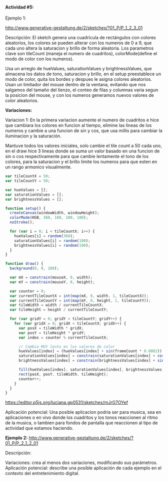 #### Actividad #5:

Ejemplo 1: 

http://www.generative-gestaltung.de/2/sketches/?01_P/P_1_2_3_01

Descripción: El sketch genera una cuadrícula de rectángulos con colores aleatorios, los colores se pueden alterar con los numeros de 0 a 9, que cada uno altera la saturacion y brillo de forma aleatoria. Los parametros clave son tileCount (maneja el numero de cuadritos), colorMode(define el modo de color con los numeros).

Usa un arreglo de hueValues, saturationValues y brightnessValues, que almacena los datos de tono, saturacion y brillo, en el setup preestablece un modo de color, quita los bordes y despues le asigna colores aleatorios.
Usan un limitador del mouse dentro de la ventana, evitando que nos salgamos del tamaño del lienzo, el conteo de filas y columnas varia segun la posicion del mouse, y con los numeros generamos nuevos valores de color aleatorios. 

**Variaciones:**

Variacion 1: En la primera variacion aumente el numero de cuadritos e hice que cambiara los colores en funcion al tiempo, elimine las lineas de los numeros y cambie a una funcion de sin y cos, que usa millis para cambiar la iluminacion y la saturación. 

Mantuve todos los valores iniciales, solo cambie el tile count a 50 cada uno, en el draw hice 3 lineas donde se suma un valor basado en una funcion de sin o cos respectivamente para que cambie lentamente el tono de los colores, para la saturacion y el brillo limite los numeros para que esten en un rango armonico visualmente.
```js
var tileCountX = 50;
var tileCountY = 50;

var hueValues = [];
var saturationValues = [];
var brightnessValues = [];

function setup() {
  createCanvas(windowWidth, windowHeight);
  colorMode(HSB, 360, 100, 100, 100);
  noStroke();

  for (var i = 0; i < tileCountX; i++) {
    hueValues[i] = random(360);
    saturationValues[i] = random(100);
    brightnessValues[i] = random(100);
  }
}

function draw() {
  background(0, 0, 100);

  var mX = constrain(mouseX, 0, width);
  var mY = constrain(mouseY, 0, height);

  var counter = 0;
  var currentTileCountX = int(map(mX, 0, width, 1, tileCountX));
  var currentTileCountY = int(map(mY, 0, height, 1, tileCountY));
  var tileWidth = width / currentTileCountX;
  var tileHeight = height / currentTileCountY;

  for (var gridY = 0; gridY < tileCountY; gridY++) {
    for (var gridX = 0; gridX < tileCountX; gridX++) {
      var posX = tileWidth * gridX;
      var posY = tileHeight * gridY;
      var index = counter % currentTileCountX;

      // Cambio MUY lento en los valores de color
      hueValues[index] = (hueValues[index] + sin(frameCount * 0.0002)) % 360;
      saturationValues[index] = constrain(saturationValues[index] + cos(frameCount * 0.0001) * 0.2, 40, 100);
      brightnessValues[index] = constrain(brightnessValues[index] + sin(frameCount * 0.0001) * 0.2, 50, 100);

      fill(hueValues[index], saturationValues[index], brightnessValues[index]);
      rect(posX, posY, tileWidth, tileHeight);
      counter++;
    }
  }
}
```
https://editor.p5js.org/luciana.gp0531/sketches/mJrG7OYef



Aplicación potencial: Una posible aplicacion podria ser para musica, sea en aplicaciones o en vivo donde los cuadritos y los tonos reaccionen al ritmo de la musica, o tambien para fondos de pantalla que reaccionen al tipo de actividad que estamos haciendo.

**Ejemplo 2:**
http://www.generative-gestaltung.de/2/sketches/?01_P/P_2_1_2_01

Descripción: 

Variaciones: crea al menos dos variaciones, modificando sus parámetros.
Aplicación potencial: describe una posible aplicación de cada ejemplo en el contexto del entretenimiento digital.


